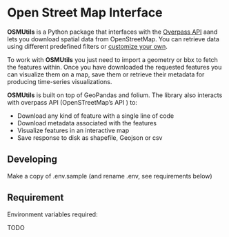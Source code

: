 # Open Street Map Interface

**OSMUtils** is a Python package that interfaces with the [Overpass API](https://wiki.openstreetmap.org/wiki/Overpass_API/Language_Guide) aand lets you download spatial data from OpenStreetMap. You can retrieve data using different predefined filters or [customize your own](https://wiki.openstreetmap.org/wiki/Map_features#Leisure).

To work with **OSMUtils** you just need to import a geometry or bbx to fetch the features within. Once you have downloaded the requested features you can visualize them on a map, save them or retrieve their metadata for producing time-series visualizations.

**OSMUtils** is built on top of GeoPandas and folium. The library also interacts with overpass API (OpenSTreetMap’s API ) to:

- Download any kind of feature with a single line of code
- Download metadata associated with the features
- Visualize features in an interactive map
- Save response to disk as shapefile, Geojson or csv

## Developing

Make a copy of .env.sample (and rename .env, see requirements below)

## Requirement

Environment variables required:

TODO

